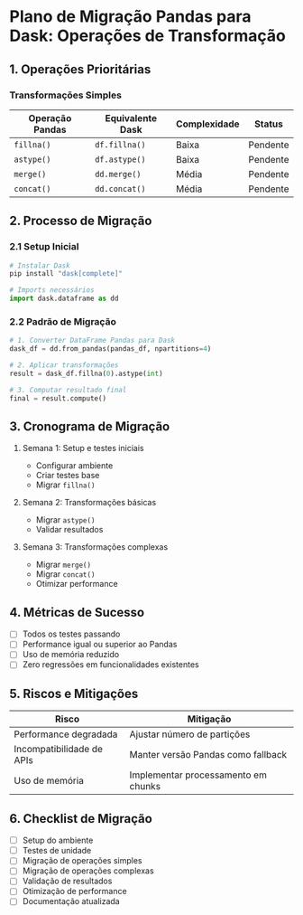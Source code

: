 # Plano de Migração Pandas para Dask: Operações de Transformação

## 1. Operações Prioritárias

### Transformações Simples
| Operação Pandas | Equivalente Dask | Complexidade | Status |
|----------------|------------------|--------------|--------|
| `fillna()` | `df.fillna()` | Baixa | Pendente |
| `astype()` | `df.astype()` | Baixa | Pendente |
| `merge()` | `dd.merge()` | Média | Pendente |
| `concat()` | `dd.concat()` | Média | Pendente |

## 2. Processo de Migração

### 2.1 Setup Inicial
```python
# Instalar Dask
pip install "dask[complete]"

# Imports necessários
import dask.dataframe as dd
```

### 2.2 Padrão de Migração
```python
# 1. Converter DataFrame Pandas para Dask
dask_df = dd.from_pandas(pandas_df, npartitions=4)

# 2. Aplicar transformações
result = dask_df.fillna(0).astype(int)

# 3. Computar resultado final
final = result.compute()
```

## 3. Cronograma de Migração

1. Semana 1: Setup e testes iniciais
   - Configurar ambiente
   - Criar testes base
   - Migrar `fillna()`

2. Semana 2: Transformações básicas
   - Migrar `astype()`
   - Validar resultados

3. Semana 3: Transformações complexas
   - Migrar `merge()`
   - Migrar `concat()`
   - Otimizar performance

## 4. Métricas de Sucesso

- [ ] Todos os testes passando
- [ ] Performance igual ou superior ao Pandas
- [ ] Uso de memória reduzido
- [ ] Zero regressões em funcionalidades existentes

## 5. Riscos e Mitigações

| Risco | Mitigação |
|-------|-----------|
| Performance degradada | Ajustar número de partições |
| Incompatibilidade de APIs | Manter versão Pandas como fallback |
| Uso de memória | Implementar processamento em chunks |

## 6. Checklist de Migração

- [ ] Setup do ambiente
- [ ] Testes de unidade
- [ ] Migração de operações simples
- [ ] Migração de operações complexas
- [ ] Validação de resultados
- [ ] Otimização de performance
- [ ] Documentação atualizada
